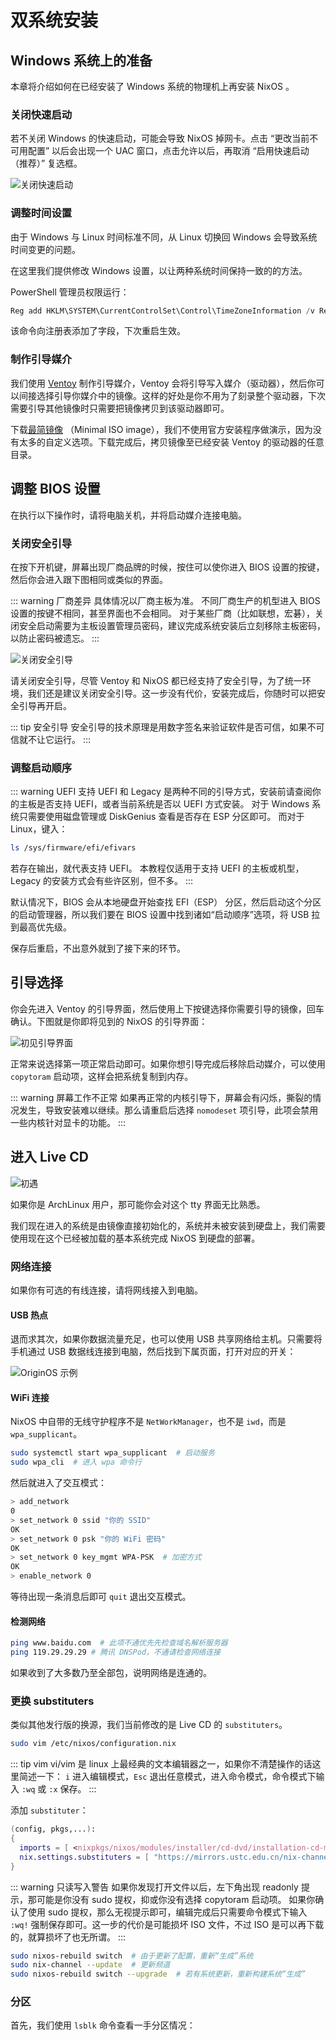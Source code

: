 # 双系统安装

## Windows 系统上的准备

本章将介绍如何在已经安装了 Windows 系统的物理机上再安装 NixOS 。

### 关闭快速启动

若不关闭 Windows 的快速启动，可能会导致 NixOS 掉网卡。点击 “更改当前不可用配置” 以后会出现一个 UAC 窗口，点击允许以后，再取消 “启用快速启动（推荐）” 复选框。

![关闭快速启动](/images/GreenHand/TurnOffWindowsFastboot.webp)

### 调整时间设置

由于 Windows 与 Linux 时间标准不同，从 Linux 切换回 Windows 会导致系统时间变更的问题。

在这里我们提供修改 Windows 设置，以让两种系统时间保持一致的的方法。

PowerShell 管理员权限运行：

```powershell
Reg add HKLM\SYSTEM\CurrentControlSet\Control\TimeZoneInformation /v RealTimeIsUniversal /t REG_DWORD /d 1
```

该命令向注册表添加了字段，下次重启生效。

### 制作引导媒介

我们使用 [Ventoy](https://www.ventoy.net/cn/download.html) 制作引导媒介，Ventoy 会将引导写入媒介（驱动器），然后你可以间接选择引导你媒介中的镜像。这样的好处是你不用为了刻录整个驱动器，下次需要引导其他镜像时只需要把镜像拷贝到该驱动器即可。

下载[最简镜像](https://nixos.org/download.html#nix-more:~:text=without%20a%20desktop.-,Minimal%20ISO%20image,-The%20minimal%20installation)
（Minimal ISO image），我们不使用官方安装程序做演示，因为没有太多的自定义选项。下载完成后，拷贝镜像至已经安装 Ventoy 的驱动器的任意目录。

## 调整 BIOS 设置

在执行以下操作时，请将电脑关机，并将启动媒介连接电脑。

### 关闭安全引导

在按下开机键，屏幕出现厂商品牌的时候，按住可以使你进入 BIOS 设置的按键，然后你会进入跟下图相同或类似的界面。

::: warning 厂商差异
具体情况以厂商主板为准。
不同厂商生产的机型进入 BIOS 设置的按键不相同，甚至界面也不会相同。
对于某些厂商（比如联想，宏碁），关闭安全启动需要为主板设置管理员密码，建议完成系统安装后立刻移除主板密码，以防止密码被遗忘。
:::

![关闭安全引导](/images/GreenHand/DisableSecureBoot.webp)

请关闭安全引导，尽管 Ventoy 和 NixOS 都已经支持了安全引导，为了统一环境，我们还是建议关闭安全引导。这一步没有代价，安装完成后，你随时可以把安全引导再开启。

::: tip 安全引导
安全引导的技术原理是用数字签名来验证软件是否可信，如果不可信就不让它运行。
:::

### 调整启动顺序

::: warning UEFI 支持
UEFI 和 Legacy 是两种不同的引导方式，安装前请查阅你的主板是否支持 UEFI，或者当前系统是否以 UEFI 方式安装。
对于 Windows 系统只需要使用磁盘管理或 DiskGenius 查看是否存在 ESP 分区即可。
而对于 Linux，键入：

```bash
ls /sys/firmware/efi/efivars
```

若存在输出，就代表支持 UEFI。
本教程仅适用于支持 UEFI 的主板或机型，Legacy 的安装方式会有些许区别，但不多。
:::

默认情况下，BIOS 会从本地硬盘开始查找 EFI（ESP） 分区，然后启动这个分区的启动管理器，所以我们要在 BIOS 设置中找到诸如“启动顺序”选项，将 USB 拉到最高优先级。

保存后重启，不出意外就到了接下来的环节。

## 引导选择

你会先进入 Ventoy 的引导界面，然后使用上下按键选择你需要引导的镜像，回车确认。下图就是你即将见到的 NixOS 的引导界面：

![初见引导界面](/images/GreenHand/FirstBoot.webp)

正常来说选择第一项正常启动即可。如果你想引导完成后移除启动媒介，可以使用 `copytoram` 启动项，这样会把系统复制到内存。

::: warning 屏幕工作不正常
如果再正常的内核引导下，屏幕会有闪烁，撕裂的情况发生，导致安装难以继续。那么请重启后选择 `nomodeset` 项引导，此项会禁用一些内核针对显卡的功能。
:::

## 进入 Live CD

![初遇](/images/GreenHand/TrulyMeet.webp)

如果你是 ArchLinux 用户，那可能你会对这个 tty 界面无比熟悉。

我们现在进入的系统是由镜像直接初始化的，系统并未被安装到硬盘上，我们需要使用现在这个已经被加载的基本系统完成 NixOS 到硬盘的部署。

### 网络连接

如果你有可选的有线连接，请将网线接入到电脑。

#### USB 热点

退而求其次，如果你数据流量充足，也可以使用 USB 共享网络给主机。只需要将手机通过 USB 数据线连接到电脑，然后找到下属页面，打开对应的开关：

![OriginOS 示例](/images/GreenHand/UsbHostpot.webp)

#### WiFi 连接

NixOS 中自带的无线守护程序不是 `NetWorkManager`，也不是 `iwd`，而是 `wpa_supplicant`。

```bash
sudo systemctl start wpa_supplicant  # 启动服务
sudo wpa_cli  # 进入 wpa 命令行
```

然后就进入了交互模式：

```bash
> add_network
0
> set_network 0 ssid "你的 SSID"
OK
> set_network 0 psk "你的 WiFi 密码"
OK
> set_network 0 key_mgmt WPA-PSK  # 加密方式
OK
> enable_network 0
```

等待出现一条消息后即可 `quit` 退出交互模式。

#### 检测网络

```bash
ping www.baidu.com  # 此项不通优先先检查域名解析服务器
ping 119.29.29.29 # 腾讯 DNSPod，不通请检查网络连接
```

如果收到了大多数乃至全部包，说明网络是连通的。

### 更换 substituters

类似其他发行版的换源，我们当前修改的是 Live CD 的 `substituters`。

```bash
sudo vim /etc/nixos/configuration.nix
```

::: tip vim
vi/vim 是 linux 上最经典的文本编辑器之一，如果你不清楚操作的话这里简述一下：
`i` 进入编辑模式，`Esc` 退出任意模式，进入命令模式，命令模式下输入 `:wq` 或 `:x` 保存。
:::

添加 `substituter`：

```nix
(config, pkgs,...):
{  
  imports = [ <nixpkgs/nixos/modules/installer/cd-dvd/installation-cd-minimal.nix> ];
  nix.settings.substituters = [ "https://mirrors.ustc.edu.cn/nix-channels/store" ];
}
```

::: warning 只读写入警告
如果你发现打开文件以后，左下角出现 readonly 提示，那可能是你没有 sudo 提权，抑或你没有选择 copytoram 启动项。
如果你确认了使用 sudo 提权，那么无视提示即可，编辑完成后只需要命令模式下输入 `:wq!` 强制保存即可。这一步的代价是可能损坏 ISO 文件，不过 ISO 是可以再下载的，就算损坏了也无所谓。
:::

```bash
sudo nixos-rebuild switch  # 由于更新了配置，重新“生成”系统
sudo nix-channel --update  # 更新频道
sudo nixos-rebuild switch --upgrade  # 若有系统更新，重新构建系统“生成”
```

### 分区

首先，我们使用 `lsblk` 命令查看一手分区情况：
